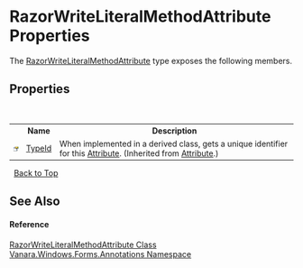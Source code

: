 # RazorWriteLiteralMethodAttribute Properties
 

The <a href="0c067f38-eddf-39b0-2dc8-97dbb0f8a1e2">RazorWriteLiteralMethodAttribute</a> type exposes the following members.


## Properties
&nbsp;<table><tr><th></th><th>Name</th><th>Description</th></tr><tr><td>![Public property](media/pubproperty.gif "Public property")</td><td><a href="http://msdn2.microsoft.com/en-us/library/sa1bf03e" target="_blank">TypeId</a></td><td>
When implemented in a derived class, gets a unique identifier for this <a href="http://msdn2.microsoft.com/en-us/library/e8kc3626" target="_blank">Attribute</a>.
 (Inherited from <a href="http://msdn2.microsoft.com/en-us/library/e8kc3626" target="_blank">Attribute</a>.)</td></tr></table>&nbsp;
<a href="#razorwriteliteralmethodattribute-properties">Back to Top</a>

## See Also


#### Reference
<a href="0c067f38-eddf-39b0-2dc8-97dbb0f8a1e2">RazorWriteLiteralMethodAttribute Class</a><br /><a href="600255aa-5477-7018-00f3-14fce5adebc9">Vanara.Windows.Forms.Annotations Namespace</a><br />